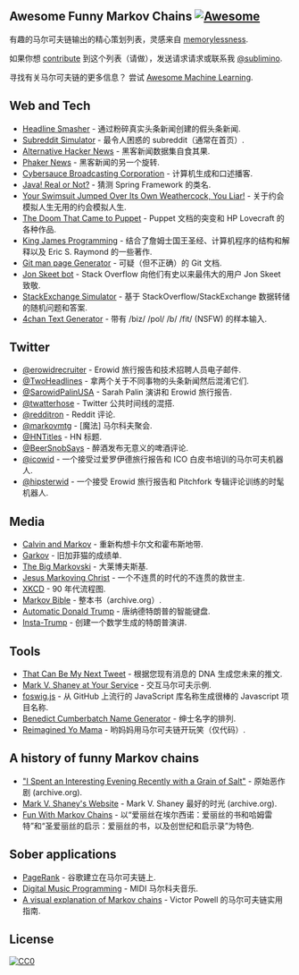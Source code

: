 <div class="github-widget" data-repo="sublimino/awesome-funny-markov"></div>

## Awesome Funny Markov Chains [![Awesome](https://cdn.rawgit.com/sindresorhus/awesome/d7305f38d29fed78fa85652e3a63e154dd8e8829/media/badge.svg)](https://github.com/sindresorhus/awesome)

有趣的马尔可夫链输出的精心策划列表，灵感来自 [memorylessness](https://en.wikipedia.org/wiki/Memorylessness).

如果你想 [contribute](https://github.com/sublimino/awesome-funny-markov/blob/master/contributing.md) 到这个列表（请做），发送请求请求或联系我 [@sublimino](https://twitter.com/sublimino).

寻找有关马尔可夫链的更多信息？ 尝试 [Awesome Machine Learning](https://github.com/josephmisiti/awesome-machine-learning).



## Web and Tech

- [Headline Smasher](http://www.headlinesmasher.com/best/all) - 通过粉碎真实头条新闻创建的假头条新闻.
- [Subreddit Simulator](https://www.reddit.com/r/subredditsimulator) - 最令人困惑的 subreddit（通常在首页）.
- [Alternative Hacker News](https://news.ycombniator.com/) - 黑客新闻数据集自食其果.
- [Phaker News](http://namuol.github.io/phaker-news/) - 黑客新闻的另一个旋转.
- [Cybersauce Broadcasting Corporation](http://www.x11r5.com/radio/) - 计算机生成和口述播客.
- [Java! Real or Not?](http://java.metagno.me/) - 猜测 Spring Framework 的类名.
- [Your Swimsuit Jumped Over Its Own Weathercock, You Liar!](https://patchydollgames.itch.io/yourswimsuit) - 关于约会模拟人生无用的约会模拟人生.
- [The Doom That Came to Puppet](http://thedoomthatcametopuppet.tumblr.com/) - Puppet 文档的突变和 HP Lovecraft 的各种作品.
- [King James Programming](http://kingjamesprogramming.tumblr.com/) - 结合了詹姆士国王圣经、计算机程序的结构和解释以及 Eric S. Raymond 的一些著作.
- [Git man page Generator](http://git-man-page-generator.lokaltog.net/) - 可疑（但不正确）的 Git 文档.
- [Jon Skeet bot](https://stackoverflow.blog/2018/01/15/thanks-million-jon-skeet/) - Stack Overflow 向他们有史以来最伟大的用户 Jon Skeet 致敬.
- [StackExchange Simulator](https://se-simulator.lw1.at/) - 基于 StackOverflow/StackExchange 数据转储的随机问题和答案.
- [4chan Text Generator](https://github.com/02sh/4chanMarkovText) - 带有 /biz/ /pol/ /b/ /fit/ (NSFW) 的样本输入.

## Twitter

- [@erowidrecruiter](https://twitter.com/erowidrecruiter) - Erowid 旅行报告和技术招聘人员电子邮件.
- [@TwoHeadlines](https://twitter.com/TwoHeadlines) - 拿两个关于不同事物的头条新闻然后混淆它们.
- [@SarowidPalinUSA](https://twitter.com/SarowidPalinUSA) - Sarah Palin 演讲和 Erowid 旅行报告.
- [@twatterhose](https://twitter.com/twatterhose) - Twitter 公共时间线的混搭.
- [@redditron](https://twitter.com/redditron) - Reddit 评论.
- [@markovmtg](https://twitter.com/markovmtg) - [魔法] 马尔科夫聚会.
- [@HNTitles](https://twitter.com/HNTitles) - HN 标题.
- [@BeerSnobSays](https://twitter.com/BeerSnobSays) - 醉酒发布无意义的啤酒评论.
- [@icowid](https://twitter.com/icowid) - 一个接受过爱罗伊德旅行报告和 ICO 白皮书培训的马尔可夫机器人.
- [@hipsterwid](https://twitter.com/hipsterwid) - 一个接受 Erowid 旅行报告和 Pitchfork 专辑评论训练的时髦机器人.

## Media

- [Calvin and Markov](http://joshmillard.com/markov/calvin/) - 重新构想卡尔文和霍布斯地带.
- [Garkov](http://joshmillard.com/garkov/) - 旧加菲猫的成绩单.
- [The Big Markovski](http://joshmillard.com/markov/lebowski/) - 大莱博夫斯基.
- [Jesus Markoving Christ](http://joshmillard.com/markov/christ/) - 一个不连贯的时代的不连贯的救世主.
- [XKCD](https://xkcd.com/210/) - 90 年代流程图.
- [Markov Bible](https://web.archive.org/web/20081224025955/http://www.markovbible.com/) - 整本书（archive.org）.
- [Automatic Donald Trump](https://filiph.github.io/markov/) - 唐纳德特朗普的智能键盘.
- [Insta-Trump](http://trump.frost.works/) - 创建一个数学生成的特朗普演讲.

## Tools

- [That Can Be My Next Tweet](http://yes.thatcan.be/my/next/tweet/) - 根据您现有消息的 DNA 生成您未来的推文.
- [Mark V. Shaney at Your Service](http://www.yisongyue.com/shaney/) - 交互马尔可夫示例.
- [foswig.js](http://mrsharpoblunto.github.io/foswig.js/) - 从 GitHub 上流行的 JavaScript 库名称生成很棒的 Javascript 项目名称.
- [Benedict Cumberbatch Name Generator](http://benedictcumberbatchgenerator.tumblr.com/) - 绅士名字的排列.
- [Reimagined Yo Mama](https://github.com/Trshant/reimagined-yomama) - 哟妈妈用马尔可夫链开玩笑（仅代码）.

## A history of funny Markov chains

- ["I Spent an Interesting Evening Recently with a Grain of Salt"](https://web.archive.org/web/20011101013348/http://www.sincity.com/penn-n-teller/pcc/shaney.html) - 原始恶作剧 (archive.org).
- [Mark V. Shaney's Website](https://web.archive.org/web/19970418070034/http://softway.com.au/people/mvs/) - Mark V. Shaney 最好的时光 (archive.org).
- [Fun With Markov Chains](http://www.eblong.com/zarf/markov/) - 以“爱丽丝在埃尔西诺：爱丽丝的书和哈姆雷特”和“圣爱丽丝的启示：爱丽丝的书，以及创世纪和启示录”为特色.

## Sober applications

- [PageRank](https://en.wikipedia.org/wiki/PageRank?oldformat=true#Damping_factor) - 谷歌建立在马尔可夫链上.
- [Digital Music Programming](http://peabody.sapp.org/class/dmp2/lab/markov1/) - MIDI 马尔科夫音乐.
- [A visual explanation of Markov chains](http://setosa.io/blog/2014/07/26/markov-chains/) - Victor Powell 的马尔可夫链实用指南.

## License

[![CC0](http://mirrors.creativecommons.org/presskit/buttons/88x31/svg/cc-zero.svg)](https://creativecommons.org/publicdomain/zero/1.0/)
